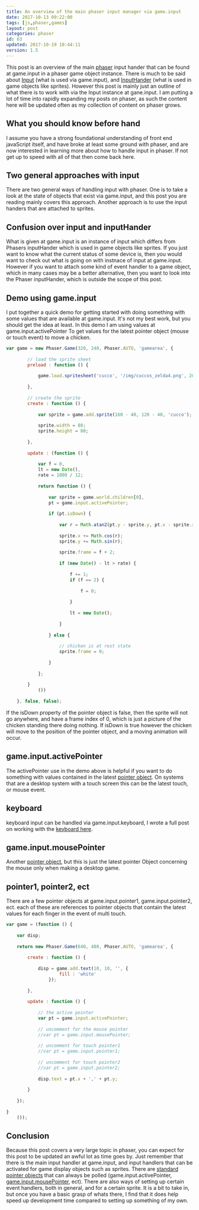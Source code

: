 ```yaml
---
title: An overview of the main phaser input manager via game.input
date: 2017-10-13 09:22:00
tags: [js,phaser,games]
layout: post
categories: phaser
id: 63
updated: 2017-10-19 10:44:11
version: 1.5
---
```


This post is an overview of the main [phaser](http://phaser.io/) input hander that can be found at game.input in a phaser game object instance. There is much to be said about [Input](http://phaser.io/docs/2.6.2/Phaser.Input.html) (what is used via game.input), and [InputHander](http://phaser.io/docs/2.6.2/Phaser.InputHandler.html) (what is used in game objects like sprites). However this post is mainly just an outline of what there is to work with via the Input instance at gane.input. I am putting a lot of time into rapidly expanding my posts on phaser, as such the content here will be updated often as my collection of content on phaser grows.

<!-- more -->

## What you should know before hand

I assume you have a strong foundational understanding of front end javaScript itself, and have broke at least some ground with phaser, and are now interested in learning more about how to handle input in phaser. If not get up to speed with all of that then come back here.

## Two general approaches with input

There are two general ways of handling input with phaser. One is to take a look at the state of objects that exist via game.input, and this post you are reading mainly covers this approach. Another approach is to use the input handers that are attached to sprites.

## Confusion over input and inputHander

What is given at game.input is an instance of input which differs from Phasers inputHander which is used in game objects like sprites. If you just want to know what the current status of some device is, then you would want to check out what is going on with instnace of input at game.input. However if you want to attach some kind of event handler to a game object, which in many cases may be a better alternative, then you want to look into the Phaser inputHander, which is outside the scope of this post.

## Demo using game.input

I put together a quick demo for getting started with doing something with some values that are available at game.input. It's not my best work, but you should get the idea at least. In this demo I am using values at game.input.activePointer To get values for the latest pointer object (mouse or touch event) to move a chicken.

```js
var game = new Phaser.Game(320, 240, Phaser.AUTO, 'gamearea', {
 
        // load the sprite sheet
        preload : function () {
 
            game.load.spritesheet('cucco', '/img/cuccos_zelda4.png', 20, 20, 10);
 
        },
 
        // create the sprite
        create : function () {
 
            var sprite = game.add.sprite(160 - 40, 120 - 40, 'cucco');
 
            sprite.width = 80;
            sprite.height = 80;
 
        },
 
        update : (function () {
 
            var f = 0,
            lt = new Date(),
            rate = 1000 / 12;
 
            return function () {
 
                var sprite = game.world.children[0],
                pt = game.input.activePointer;
 
                if (pt.isDown) {
 
                    var r = Math.atan2(pt.y - sprite.y, pt.x - sprite.x);
 
                    sprite.x += Math.cos(r);
                    sprite.y += Math.sin(r);
 
                    sprite.frame = f + 2;
 
                    if (new Date() - lt > rate) {
 
                        f += 1;
                        if (f == 2) {
 
                            f = 0;
 
                        }
 
                        lt = new Date();
 
                    }
 
                } else {
 
                    // chicken is at rest state
                    sprite.frame = 0;
 
                }
 
            };
 
        }
            ())
 
    }, false, false);
```

If the isDown property of the pointer object is false, then the sprite will not go anywhere, and have a frame index of 0, which is just a picture of the chicken standing there doing nothing. If isDown is true however the chicken will move to the position of the pointer object, and a moving animation will occur.

## game.input.activePointer

The activePointer use in the demo above is helpful if you want to do something with values contained in the latest [pointer object](/2017/10/17/phaser-input-pointer-objects/). On systems that are a desktop system with a touch screen this can be the latest touch, or mouse event.

## keyboard

keyboard input can be handled via game.input.keyboard, I wrote a full post on working with the [keyboard here](/2017/10/13/phaser-gameobj-input-keyboard/).

## game.input.mousePointer

Another [pointer object](/2017/10/17/phaser-input-pointer-objects/), but this is just the latest pointer Object concerning the mouse only when making a desktop game.

## pointer1, pointer2, ect

There are a few pointer objects at game.input.pointer1, game.input.pointer2, ect. each of these are references to pointer objects that contain the latest values for each finger in the event of multi touch.

```js
var game = (function () {
 
    var disp;
 
    return new Phaser.Game(640, 480, Phaser.AUTO, 'gamearea', {
 
        create : function () {
 
            disp = game.add.text(10, 10, '', {
                    fill : 'white'
                });
 
        },
 
        update : function () {
 
            // the active pointer
            var pt = game.input.activePointer;
 
            // uncomment for the mouse pointer
            //var pt = game.input.mousePointer;
 
            // uncomment for touch pointer1
            //var pt = game.input.pointer1;
 
            // uncomment for touch pointer2
            //var pt = game.input.pointer2;
 
            disp.text = pt.x + ',' + pt.y;
 
        }
 
    });
 
}
    ());
```

## Conclusion

Because this post covers a very large topic in phaser, you can expect for this post to be updated an awful lot as time goes by. Just remember that there is the main input handler at game.input, and input handlers that can be activated for game display objects such as sprites. There are [standard pointer objects](/2017/10/17/phaser-input-pointer-objects/) that can always be polled (game.input.activePointer, [game.input.mousePointer](/2017/10/12/phaser-input-mousepointer/), ect). There are also ways of setting up certain event handlers, both in general, and for a certain sprite. It is a bit to take in, but once you have a basic grasp of whats there, I find that it does help speed up development time compared to setting up something of my own.